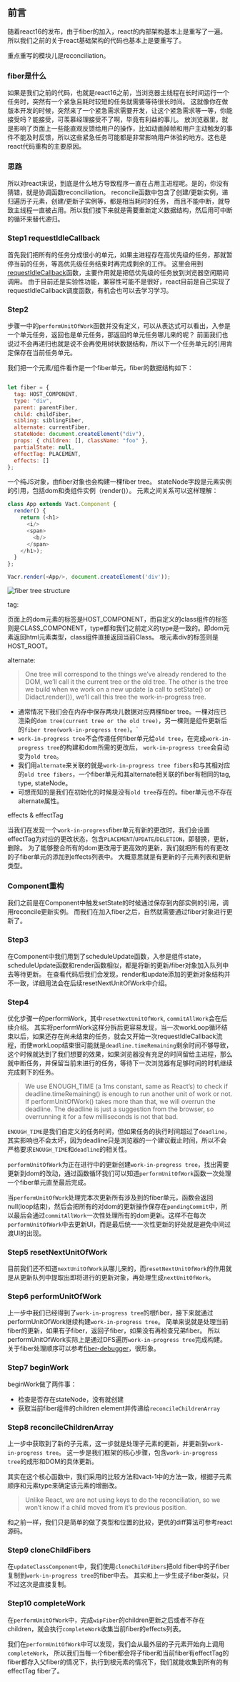## 前言

随着react16的发布，由于fiber的加入，react的内部架构基本上是重写了一遍。
所以我们之前的关于react基础架构的代码也基本上是要重写了。

重点重写的模块儿是reconciliation。

### fiber是什么

如果是我们之前的代码，也就是react16之前，当浏览器主线程在长时间运行一个任务时，突然有一个紧急且耗时较短的任务就需要等待很长时间。
这就像你在做版本开发的时候，突然来了一个紧急需求需要开发，让这个紧急需求等一等，你能接受吗？能接受，可羡慕经理接受不了啊，毕竟有利益的事儿。
放浏览器里，就是影响了页面上一些能直观反馈给用户的操作，比如动画掉帧和用户主动触发的事件不能及时反馈，所以这些紧急任务可能都是非常影响用户体验的地方。这也是react代码重构的主要原因。

### 思路

所以对react来说，到底是什么地方导致程序一直在占用主进程呢。是的，你没有猜错，就是协调函数reconciliation。
reconcile函数中包含了创建/更新实例，递归遍历子元素，创建/更新子实例等，都是相当耗时的任务，
而且不能中断，就导致主线程一直被占用。所以我们接下来就是需要重新定义数据结构，然后用可中断的循环来替代递归。

### Step1 requestIdleCallback

首先我们把所有的任务分成很小的单元，如果主进程存在高优先级的任务，那就暂停当前的任务，等高优先级任务结束时再完成剩余的工作。
这里会用到[requestIdleCallback](https://developer.mozilla.org/zh-CN/docs/Web/API/Window/requestIdleCallback)函数，主要作用就是把低优先级的任务放到浏览器空闲期间调用。
由于目前还是实验性功能，兼容性可能不是很好，react目前是自己实现了requestIdleCallback调度函数，有机会也可以去学习学习。


### Step2 

步骤一中的`performUnitOfWork`函数并没有定义，可以从表达式可以看出，入参是一个单元任务，返回也是单元任务，那返回的单元任务哪儿来的呢？
前面我们也说过不会再递归也就是说不会再使用树状数据结构，所以下一个任务单元的引用肯定保存在当前任务单元。

我们把一个元素/组件看作是一个fiber单元，fiber的数据结构如下：

```javascript

let fiber = {
  tag: HOST_COMPONENT,
  type: "div",
  parent: parentFiber,
  child: childFiber,
  sibling: siblingFiber,
  alternate: currentFiber,
  stateNode: document.createElement("div"),
  props: { children: [], className: "foo" },
  partialState: null,
  effectTag: PLACEMENT,
  effects: []
};

```

一个纯JS对象，由fiber对象也会构建一棵fiber tree。
stateNode字段是元素实例的引用，包括dom和类组件实例（render()）。
元素之间关系可以这样理解：

```javascript
class App extends Vact.Component {
  render() {
    return (<h1>
      <i/>
      <span>
        <b/>
      </span>
    </h1>);
  }
};

Vacr.render(<App/>, document.createElement('div'));

```

![fiber tree structure](https://res.viccsen.com/study/react/fibertree.png!t)

tag:

页面上的dom元素的标签是HOST_COMPONENT，而自定义的class组件的标签则是CLASS_COMPONENT，type都和我们之前定义的type是一致的。即dom元素返回html元素类型，class组件直接返回当前Class。
根元素div的标签则是HOST_ROOT。


alternate:

> One tree will correspond to the things we’ve already rendered to the DOM, we’ll call it the current tree or the old tree. The other is the tree we build when we work on a new update (a call to setState() or Didact.render()), we’ll call this tree the work-in-progress tree.

- 通常情况下我们会在内存中保存两块儿数据对应两棵fiber tree。一棵对应已渲染的`dom tree(current tree or the old tree)`，另一棵则是组件更新后的`fiber tree(work-in-progress tree)`。`
- `work-in-progress tree`不会传递任何fiber单元给`old tree`，在完成`work-in-progress tree`的构建和dom所需的更改后， `work-in-progress tree`会自动变为`old tree`。
- 我们用`alternate`来关联的就是`work-in-progress tree fibers`和与其相对应的`old tree fibers`，一个fiber单元和其alternate相关联的fiber有相同的tag, type, stateNode。
- 可想而知的是我们在初始化的时候是没有`old tree`存在的。fiber单元也不存在alternate属性。

effects & effectTag

当我们在发现一个`work-in-progress`fiber单元有新的更改时，我们会设置effectTag为对应的更改状态，包含`PLACEMENT`/`UPDATE`/`DELETION`，即替换，更新，删除。
为了能够整合所有的dom更改用于更高效的更新，我们就把所有的有更改的子fiber单元的添加到effects列表中。
大概意思就是有更新的子元素列表和更新类型。


### Component重构

我们之前是在Component中触发setState的时候通过保存到内部实例的引用，调用reconcile更新实例。
而我们在加入fiber之后，自然就需要通过fiber对象进行更新了。

### Step3

在Component中我们用到了scheduleUpdate函数，入参是组件state，scheduleUpdate函数和render函数相似，都是将新的更新/fiber对象加入队列中去等待更新。
在查看代码后我们会发现，render和update添加的更新对象结构并不一致，详细用法会在后续resetNextUnitOfWork中介绍。

### Step4

优化步骤一的performWork，其中`resetNextUnitOfWork`, `commitAllWork`会在后续介绍。
其实将performWork这样分拆后更容易发现，当一次workLoop循环结束以后，如果还存在尚未结束的任务，就会又开始一次requestIdleCallback流程，而使workLoop结束很可能就是`deadline.timeRemaining`剩余时间不够导致，这个时候就达到了我们想要的效果，如果浏览器没有充足的时间留给主进程，那么就中断任务，并保留当前未进行的任务，等待下一次浏览器有足够时间的时机继续完成剩下的任务。

> We use ENOUGH_TIME (a 1ms constant, same as React’s) to check if deadline.timeRemaining() is enough to run another unit of work or not. If performUnitOfWork() takes more than that, we will overrun the deadline. The deadline is just a suggestion from the browser, so overrunning it for a few milliseconds is not that bad.

`ENOUGH_TIME`是我们自定义的任务时间，但如果任务的执行时间超过了`deadline`，其实影响也不会太坏，因为deadline只是浏览器的一个建议截止时间，所以不会严格要求`ENOUGH_TIME`和`deadline`的相关性。

`performUnitOfWork`为正在进行中的更新创建`work-in-progress tree`，找出需要更新到dom的改动，通过函数循环我们可以知道`performUnitOfWork`函数一次处理一个fiber单元直至最后完成。

当`performUnitOfWork`处理完本次更新所有涉及到的fiber单元，函数会返回null(loop结束)，然后会把所有的对dom的更新操作保存在`pendingCommit`中，所以最后会通过`commitAllWork`一次性处理所有的dom更新。这样不在每次`performUnitOfWork`中去更新UI，而是最后统一一次性更新的好处就是避免中间过渡UI的出现。

### Step5 resetNextUnitOfWork

目前我们还不知道`nextUnitOfWork`从哪儿来的，而`resetNextUnitOfWork`的作用就是从更新队列中提取出即将进行的更新对象，再处理生成`nextUnitOfWork`。

### Step6 performUnitOfWork

上一步中我们已经得到了`work-in-progress tree`的根fiber，接下来就通过performUnitOfWork继续构建`work-in-progress tree`。
简单来说就是处理当前fiber的更新，如果有子fiber，返回子fiber，如果没有再检查兄弟fiber。
所以performUnitOfWork实际上是通过DFS遍历`work-in-progress tree`完成构建。
关于fiber处理顺序可以参考[fiber-debugger](https://fiber-debugger.surge.sh/)，很形象。

### Step7 beginWork

beginWork做了两件事：
- 检查是否存在stateNode，没有就创建
- 获取当前fiber组件的children element并传递给`reconcileChildrenArray`

### Step8 reconcileChildrenArray

上一步中获取到了新的子元素，这一步就是处理子元素的更新，并更新到`work-in-progress tree`。
这一步是我们框架的核心步骤，包含`work-in-progress tree`的成形和DOM的具体更新。

其实在这个核心函数中，我们采用的比较方法和vact-1中的方法一致，根据子元素顺序和元素type来确定该元素的增删改。

> Unlike React, we are not using keys to do the reconciliation, so we won’t know if a child moved from it’s previous position.

和之前一样，我们只是简单的做了类型和位置的比较，更优的diff算法可参考react源码。

### Step9 cloneChildFibers

在`updateClassComponent`中，我们使用`cloneChildFibers`把old fiber中的子fiber复制到`work-in-progress tree`的fiber中去。
其实和上一步生成子fiber类似，只不过这次是直接复制。

### Step10 completeWork

在`performUnitOfWork`中，完成`wipFiber`的children更新之后或者不存在children，就会执行`completeWork`收集当前fiber的effects列表。

我们在`performUnitOfWork`中可以发现，我们会从最外层的子元素开始向上调用`completeWork`，
所以我们当每一个fiber都会将子fiber和当前fiber有effectTag的fiber都存入父fiber的情况下，执行到根元素的情况下，我们就能收集到所有的有effectTag fiber了。